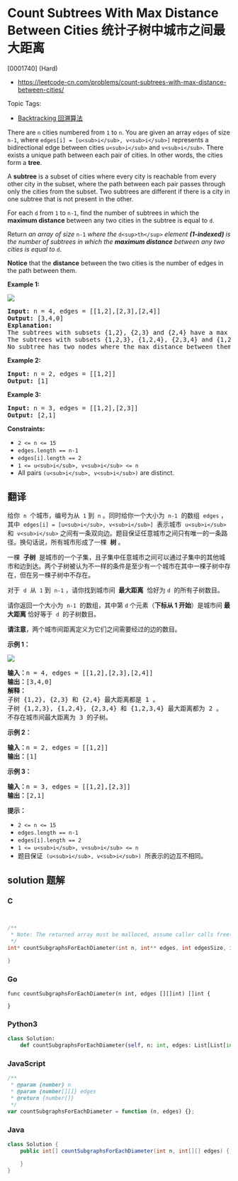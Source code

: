 # Count Subtrees With Max Distance Between Cities 统计子树中城市之间最大距离

[0001740] (Hard)

- https://leetcode-cn.com/problems/count-subtrees-with-max-distance-between-cities/

Topic Tags:

- [Backtracking 回溯算法](https://leetcode-cn.com/tag/backtracking/)

There are `n` cities numbered from `1` to `n`. You are given an array `edges` of size `n-1`, where `edges[i] = [u<sub>i</sub>, v<sub>i</sub>]` represents a bidirectional edge between cities `u<sub>i</sub>` and `v<sub>i</sub>`. There exists a unique path between each pair of cities. In other words, the cities form a **tree**.

A **subtree** is a subset of cities where every city is reachable from every other city in the subset, where the path between each pair passes through only the cities from the subset. Two subtrees are different if there is a city in one subtree that is not present in the other.

For each `d` from `1` to `n-1`, find the number of subtrees in which the **maximum distance** between any two cities in the subtree is equal to `d`.

Return _an array of size_ `n-1` _where the_ `d<sup>th</sup>` _element **(1-indexed)** is the number of subtrees in which the **maximum distance** between any two cities is equal to_ `d`.

**Notice** that the **distance** between the two cities is the number of edges in the path between them.

**Example 1:**

**![](https://assets.leetcode.com/uploads/2020/09/21/p1.png)**

<pre><strong>Input:</strong> n = 4, edges = [[1,2],[2,3],[2,4]]
<strong>Output:</strong> [3,4,0]
<strong>Explanation:
</strong>The subtrees with subsets {1,2}, {2,3} and {2,4} have a max distance of 1.
The subtrees with subsets {1,2,3}, {1,2,4}, {2,3,4} and {1,2,3,4} have a max distance of 2.
No subtree has two nodes where the max distance between them is 3.
</pre>

**Example 2:**

<pre><strong>Input:</strong> n = 2, edges = [[1,2]]
<strong>Output:</strong> [1]
</pre>

**Example 3:**

<pre><strong>Input:</strong> n = 3, edges = [[1,2],[2,3]]
<strong>Output:</strong> [2,1]
</pre>

**Constraints:**

- `2 <= n <= 15`
- `edges.length == n-1`
- `edges[i].length == 2`
- `1 <= u<sub>i</sub>, v<sub>i</sub> <= n`
- All pairs `(u<sub>i</sub>, v<sub>i</sub>)` are distinct.

## 翻译

给你  `n`  个城市，编号为从  `1` 到  `n` 。同时给你一个大小为  `n-1`  的数组  `edges` ，其中  `edges[i] = [u<sub>i</sub>, v<sub>i</sub>]`  表示城市  `u<sub>i</sub>`  和  `v<sub>i</sub>` 之间有一条双向边。题目保证任意城市之间只有唯一的一条路径。换句话说，所有城市形成了一棵  **树** 。

一棵  **子树**  是城市的一个子集，且子集中任意城市之间可以通过子集中的其他城市和边到达。两个子树被认为不一样的条件是至少有一个城市在其中一棵子树中存在，但在另一棵子树中不存在。

对于  `d`  从  `1` 到  `n-1` ，请你找到城市间  **最大距离**  恰好为 `d`  的所有子树数目。

请你返回一个大小为  `n-1`  的数组，其中第 `d` 个元素（**下标从 1 开始**）是城市间 **最大距离** 恰好等于  `d`  的子树数目。

**请注意**，两个城市间距离定义为它们之间需要经过的边的数目。

**示例 1：**

**![](https://assets.leetcode-cn.com/aliyun-lc-upload/uploads/2020/10/11/p1.png)**

<pre><b>输入：</b>n = 4, edges = [[1,2],[2,3],[2,4]]
<b>输出：</b>[3,4,0]
<strong>解释：
</strong>子树 {1,2}, {2,3} 和 {2,4} 最大距离都是 1 。
子树 {1,2,3}, {1,2,4}, {2,3,4} 和 {1,2,3,4} 最大距离都为 2 。
不存在城市间最大距离为 3 的子树。
</pre>

**示例 2：**

<pre><b>输入：</b>n = 2, edges = [[1,2]]
<b>输出：</b>[1]
</pre>

**示例 3：**

<pre><b>输入：</b>n = 3, edges = [[1,2],[2,3]]
<b>输出：</b>[2,1]
</pre>

**提示：**

- `2 <= n <= 15`
- `edges.length == n-1`
- `edges[i].length == 2`
- `1 <= u<sub>i</sub>, v<sub>i</sub> <= n`
- 题目保证  `(u<sub>i</sub>, v<sub>i</sub>)`  所表示的边互不相同。

## solution 题解

### C

```c


/**
 * Note: The returned array must be malloced, assume caller calls free().
 */
int* countSubgraphsForEachDiameter(int n, int** edges, int edgesSize, int* edgesColSize, int* returnSize){

}
```

### Go

```golang
func countSubgraphsForEachDiameter(n int, edges [][]int) []int {

}
```

### Python3

```python
class Solution:
    def countSubgraphsForEachDiameter(self, n: int, edges: List[List[int]]) -> List[int]:
```

### JavaScript

```javascript
/**
 * @param {number} n
 * @param {number[][]} edges
 * @return {number[]}
 */
var countSubgraphsForEachDiameter = function (n, edges) {};
```

### Java

```java
class Solution {
    public int[] countSubgraphsForEachDiameter(int n, int[][] edges) {

    }
}
```
